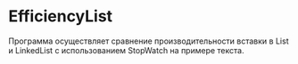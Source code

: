 # EfficiencyList
Программа осуществляет сравнение производительности вставки в List<T> и LinkedList<T> с использованием StopWatch на примере текста.

